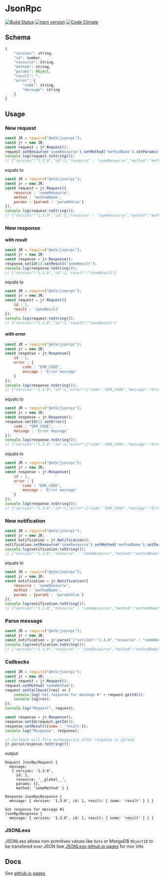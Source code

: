 # JsonRpc

[![Build Status](https://travis-ci.org/etk-pl/jsonrpc.svg?branch=master)](https://travis-ci.org/etk-pl/jsonrpc)
[![npm version](https://badge.fury.io/js/%40etk%2Fjsonrpc.svg)](https://badge.fury.io/js/%40etk%2Fjsonrpc)
[![Code Climate](https://codeclimate.com/github/etk-pl/jsonrpc/badges/gpa.svg)](https://codeclimate.com/github/etk-pl/jsonrpc)

## Schema
```javascript
{
	"version": string,
	"id": number,
	"resource": string,
	"method": string,
	"params": Object,
	"result": *,
	"error": {
		"code": string,
		"message": string
	}
}
```

## Usage

### New request
```javascript
const JR = require("@etk/jsonrpc");
const jr = new JR;
const request = jr.Request();
request.setResource('someResource').setMethod('methodName').setParams({'param1' : 'paramValue'});
console.log(request.toString());
// {"version":"1.3.0","id":1,"resource" : "someResource","method":"methodName","params":{"param1":"paramValue"}}
```
equals to
```javascript
const JR = require("@etk/jsonrpc");
const jr = new JR;
const request = jr.Request({
	resource : 'someResource',
	method : 'methodName',
	params : {param1 : 'paramValue'}
});
console.log(request.toString());
// {"version":"1.3.0","id":1,"resource" : "someResource","method":"methodName","params":{"param1":"paramValue"}}
```

### New response

#### with result

```javascript
const JR = require("@etk/jsonrpc");
const jr = new JR;
const response = jr.Response();
response.setId(1).setResult('someResult');
console.log(response.toString());
// {"version":"1.3.0","id":1,"result":"someResult"}
```
equals to
```javascript
const JR = require("@etk/jsonrpc");
const jr = new JR;
const request = jr.Request({
	id : 1,
	result : 'someResult'
});
console.log(request.toString());
// {"version":"1.3.0","id":1,"result":"someResult"}
```

#### with error

```javascript
const JR = require("@etk/jsonrpc");
const jr = new JR;
const response = jr.Response({
	id : 1,
	error : {
		code : "ERR_CODE",
		message : 'Error message'
	}
});
console.log(response.toString());
// {"version":"1.3.0","id":1,"error":{"code":"ERR_CODE","message":"Error message"}}
```
equals to
```javascript
const JR = require("@etk/jsonrpc");
const jr = new JR;
const response = jr.Response();
response.setId(1).setError({
	code : "ERR_CODE",
	message : 'Error message'
});
console.log(response.toString());
// {"version":"1.3.0","id":1,"error":{"code":"ERR_CODE","message":"Error message"}}
```
equals to
```javascript
const JR = require("@etk/jsonrpc");
const jr = new JR;
const response = jr.Response({
	id : 1,
	error : {
		code : "ERR_CODE",
		message : 'Error message'
	}
});
console.log(response.toString());
// {"version":"1.3.0","id":1,"error":{"code":"ERR_CODE","message":"Error message"}}
```

### New notification

```javascript
const JR = require("@etk/jsonrpc");
const jr = new JR;
const notification = jr.Notification();
notification.setResource('someResource').setMethod('methodName').setParams({'param1' : 'paramValue'});
console.log(notification.toString());
// {"version":"1.3.0","resource" : "someResource","method":"methodName","params":{"param1":"paramValue"}}
```
equals to
```javascript
const JR = require("@etk/jsonrpc");
const jr = new JR;
const notification = jr.Notification({
	resource : 'someResource',
	method : 'methodName',
	params : {param1 : 'paramValue'}
});
console.log(notification.toString());
// {"version":"1.3.0","resource" : "someResource","method":"methodName","params":{"param1":"paramValue"}}
```

### Parse message

```javascript
const JR = require("@etk/jsonrpc");
const jr = new JR;
const notification = jr.parse('{"version":"1.3.0","resource" : "someResource","method":"methodName","params":{"param1":"paramValue"}}');
console.log(notification.toString());
// {"version":"1.3.0","resource" : "someResource","method":"methodName","params":{"param1":"paramValue"}}
```

### Callbacks

```javascript
const JR = require("@etk/jsonrpc");
const jr = new JR;
const request = jr.Request();
request.setMethod('someMethod');
request.setCallback((res) => {
	console.log('Got response for message #' + request.getId());
	console.log(res);
});
console.log("Request", request);

const response = jr.Response();
response.setId(request.getId());
response.setResult({some : 'result'});
console.log("Response", response);

// Callback will fire automagicaly after response is parsed
jr.parse(response.toString());
```
output
```
Request JsonRpcRequest {
  message: 
   { version: '1.3.0',
     id: 1,
     resource: '__global__',
     params: {},
     method: 'someMethod' } }
     
Response JsonRpcResponse {
  message: { version: '1.3.0', id: 1, result: { some: 'result' } } }

Got response for message #1
JsonRpcResponse {
  message: { version: '1.3.0', id: 1, result: { some: 'result' } } }
```

### JSONLess

JSONLess allows non-primitives values like ```Date``` or MongoDB ```ObjectID``` to be transfered over JSON
See [JSONLess github.io pages](http://ponury-kostek.github.io/json-less/) for mor info 

## Docs

See [github.io pages](http://etk-pl.github.io/jsonrpc/) 
